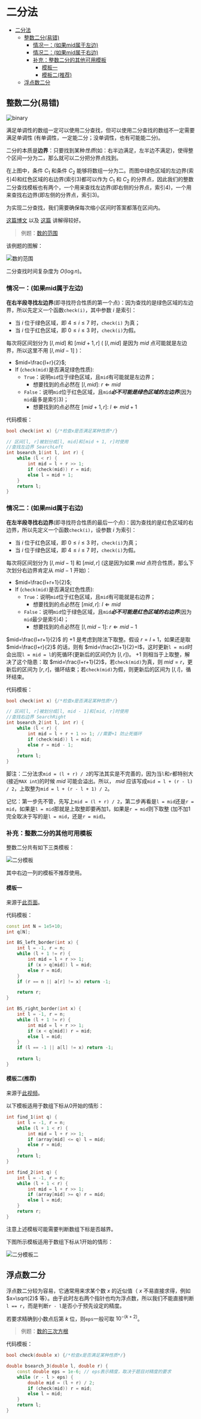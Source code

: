 # 二分法

- [二分法](#二分法)
  - [整数二分(易错)](#整数二分易错)
    - [情况一：(如果mid属于左边)](#情况一如果mid属于左边)
    - [情况二：(如果mid属于右边)](#情况二如果mid属于右边)
    - [补充：整数二分的其他可用模板](#补充整数二分的其他可用模板)
      - [模板一](#模板一)
      - [模板二(推荐)](#模板二推荐)
  - [浮点数二分](#浮点数二分)

## 整数二分(易错)

![binary](../../images/Binary_Search.drawio.png)

满足单调性的数组一定可以使用二分查找，但可以使用二分查找的数组不一定需要满足单调性 (有单调性，一定能二分；没单调性，也有可能能二分)。

二分的本质是**边界**：只要找到某种*性质*(如：右半边满足，左半边不满足)，使得整个区间一分为二，那么就可以二分把分界点找到。

在上图中，条件 $C_1$ 和条件 $C_2$ 能够将数组一分为二。而图中绿色区域的左边界(索引4)和红色区域的右边界(索引3)都可以作为 $C_1$ 和 $C_2$ 的分界点，因此我们的整数二分查找模板也有两个，一个用来查找左边界(即右侧的分界点，索引4)，一个用来查找右边界(即左侧的分界点，索引3)。

为实现二分查找，我们需要确保每次缩小区间时答案都落在区间内。

[这篇博文](https://blog.csdn.net/raelum/article/details/128687109) 以及 [这篇](https://www.acwing.com/blog/content/19616/) 讲解得较好。

> 例题：[数的范围](./binary_search.cpp)

该例题的图解：

![数的范围](../../images/binary_search_example.png)

二分查找时间复杂度为 $O(\log n)$。

### 情况一：(如果mid属于左边)

**在右半段寻找左边界**(即寻找符合性质的第一个点)：因为查找的是绿色区域的左边界，所以先定义一个函数`check(i)`，其中参数 $i$ 是索引：

- 当 $i$ 位于绿色区域，即 $4\leqslant i \leqslant 7$ 时，`check(i)` 为真；
- 当 $i$ 位于红色区域，即 $0\leqslant i \leqslant 3$ 时，`check(i)`为假。

每次将区间划分为 $[l, mid]$ 和 $[mid + 1, r]$ ( $[l, mid]$ 是因为 $mid$ 点可能就是左边界，所以这里不用 $[l, mid - 1]$ )：

- $mid=\frac{l+r}{2}$;
- If (`check(mid)`是否满足绿色性质):
  - `True`：说明`mid`位于绿色区域，且`mid`有可能就是左边界；
    - 想要找到的点必然在 $[l, mid]$: $r\Leftarrow mid$
  - `False`：说明`mid`位于红色区域，且`mid`***必不可能是绿色区域的左边界***(因为`mid`最多是索引3)；
    - 想要找到的点必然在 $[mid+1, r]$: $l\Leftarrow mid+1$

代码模板：

```C++
bool check(int x) {/*检查x是否满足某种性质*/}

// 区间[l, r]被划分成[l, mid]和[mid + 1, r]时使用
//查找左边界 SearchLeft
int bsearch_1(int l, int r) {
    while (l < r) {
        int mid = l + r >> 1;
        if (check(mid)) r = mid;
        else l = mid + 1;
    }
    return l;
}
```

### 情况二：(如果mid属于右边)

**在左半段寻找右边界**(即寻找符合性质的最后一个点)：因为查找的是红色区域的右边界，所以先定义一个函数`check(i)`，设参数 $i$ 为索引：

- 当 $i$ 位于红色区域，即 $0\leqslant i \leqslant 3$ 时，`check(i)`为真；
- 当 $i$ 位于绿色区域，即 $4\leqslant i \leqslant 7$ 时，`check(i)`为假。

每次将区间划分为 $[l, mid - 1]$ 和 $[mid, r]$  (这是因为如果 $mid$ 点符合性质，那么下次划分右边界肯定从 $mid-1$ 开始)：

- $mid=\frac{l+r+1}{2}$;
- If (`check(mid)`是否满足红色性质):
  - `True`：说明`mid`位于红色区域，且`mid`有可能就是右边界；
    - 想要找到的点必然在 $[mid, r]$: $l\Leftarrow mid$
  - `False`：说明`mid`位于绿色区域，且`mid`***必不可能是红色区域的右边界***(因为`mid`最少是索引4)；
    - 想要找到的点必然在 $[l, mid-1]$: $r\Leftarrow mid-1$

$mid=\frac{l+r+1}{2}$ 的 $+1$ 是考虑到除法下取整。假设 $r=l+1$，如果还是取 $mid=\frac{l+r}{2}$ 的话，则有 $mid=\frac{2l+1}{2}=l$，这时更新`l = mid`时会出现`l = mid = l`的死循环(更新后的区间仍为 $[l,r]$)。 $+1$ 则相当于上取整，解决了这个隐患：取 $mid=\frac{l+r+1}{2}$，若`check(mid)`为真，则 $mid=r$，更新后的区间为 $[r,r]$，循环结束；若`check(mid)`为假，则更新后的区间为 $[l,l]$，循环结束。

代码模板：

```C++
bool check(int x) {/*检查x是否满足某种性质*/}

// 区间[l, r]被划分成[l, mid - 1]和[mid, r]时使用
//查找右边界 SearchRight
int bsearch_2(int l, int r) {
    while (l < r) {
        int mid = l + r + 1 >> 1; //需要+1 防止死循环
        if (check(mid)) l = mid;
        else r = mid - 1;
    }
    return l;
}
```

脚注：二分法求`mid = (l + r) / 2`的写法其实是不完善的，因为当`l`和`r`都特别大(接近`MAX int`)的时候 $mid$ 可能会溢出。所以， $mid$ 应该写成`mid = l + (r - l) / 2`，上取整为`mid = l + (r - l + 1) / 2`。

记忆：第一步先不管，先写上`mid = (l + r) / 2`，第二步再看是`l = mid`还是`r = mid`，如果是`l = mid`那就是上取整即要再加1，如果是`r = mid`则下取整 (加不加1完全取决于写的是`l = mid`，还是`r = mid`)。

### 补充：整数二分的其他可用模板

整数二分共有如下三类模板：

![二分模板](../../images/binary_search_templates.png)

其中右边一列的模板不推荐使用。

#### 模板一

来源于[此页面](https://www.acwing.com/solution/content/83783/)。

代码模板：

```C++
const int N = 1e5+10;
int q[N];

int BS_left_border(int x) {
    int l = -1, r = n;
    while (l + 1 != r) {
        int mid = l + r >> 1;
        if (x > q[mid]) l = mid;
        else r = mid;
    }
    if (r == n || a[r] != x) return -1;

    return r;
}

int BS_right_border(int x) {
    int l = -1, r = n;
    while (l + 1 != r) {
        int mid = l + r >> 1;
        if (x < q[mid]) r = mid;
        else l = mid;
    }
    if (l == -1 || a[l] != x) return -1;
    
    return l;
}
```

#### 模板二(推荐)

来源于[此视频](https://www.bilibili.com/video/BV1bA41167Kb)。

以下模板适用于数组下标从0开始的情形：

```C++
int find_1(int q) {
    int l = -1, r = n;
    while (l + 1 < r) {
        int mid = l + r >> 1;
        if (array[mid] <= q) l = mid;
        else r = mid;
    }
    return l;
}

int find_2(int q) {
    int l = -1, r = n;
    while (l + 1 < r) {
        int mid = l + r >> 1;
        if (array[mid] >= q) r = mid;
        else l = mid;
    }
    return r;
}
```

注意上述模板可能需要判断数组下标是否越界。

下图所示模板适用于数组下标从1开始的情形：

![二分模板二](../../images/binary_search_easy_template.png)

## 浮点数二分

浮点数二分较为容易，它通常用来求某个数 $x$ 的近似值（ $x$ 不易直接求得，例如 $x=\sqrt{2}$ 等）。由于此时左右两个指针也均为浮点数，所以我们不能直接判断`l == r`，而是判断`r - l`是否小于预先设定的精度。

若要求精确到小数点后第 $k$ 位，则`eps`一般可取 $10^{-(k+2)}$。

> 例题：[数的三次方根](./binary_search_float.cpp)

代码模板：

```C++
bool check(double x) {/*检查x是否满足某种性质*/}

double bsearch_3(double l, double r) {
    const double eps = 1e-6; // eps表示精度，取决于题目对精度的要求
    while (r - l > eps) {
        double mid = (l + r) / 2;
        if (check(mid)) r = mid;
        else l = mid;
    }
    return l;
}
```
